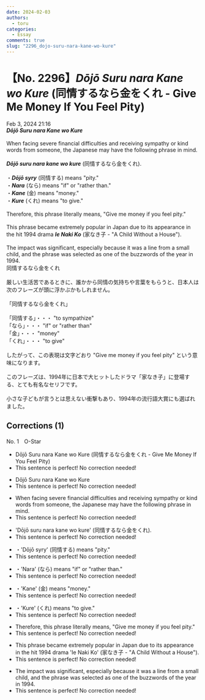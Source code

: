 ```yaml
---
date: 2024-02-03
authors:
  - toru
categories:
  - Essay
comments: true
slug: "2296_dojo-suru-nara-kane-wo-kure"
---
```


# 【No. 2296】<strong><em>Dōjō Suru nara Kane wo Kure</em></strong> (同情するなら金をくれ - Give Me Money If You Feel Pity)
<div class="date">Feb 3, 2024 21:16</div>
<div id="post"><div id="body_show_ori">
<strong><em>Dōjō Suru nara Kane wo Kure</em></strong><br/><br/>When facing severe financial difficulties and receiving sympathy or kind words from someone, the Japanese may have the following phrase in mind.<br/><br/><strong><em>Dōjō suru nara kane wo kure</em></strong> (同情するなら金をくれ).<br/><br/>・<strong><em>Dōjō syry</em></strong> (同情する) means "pity."<br/>・<strong><em>Nara</em></strong> (なら) means "if" or "rather than."<br/>・<strong><em>Kane</em></strong> (金) means "money."<br/>・<strong><em>Kure</em></strong> (くれ) means "to give."<br/><br/>Therefore, this phrase literally means, "Give me money if you feel pity."<br/><br/>This phrase became extremely popular in Japan due to its appearance in the hit 1994 drama <strong><em>Ie Naki Ko</em></strong> (家なき子 - "A Child Without a House").<br/><br/>The impact was significant, especially because it was a line from a small child, and the phrase was selected as one of the buzzwords of the year in 1994.
</div></div>

<!-- more -->

<div id="post_ja"><div id="body_show_mo">
同情するなら金をくれ<br/><br/>厳しい生活苦であるときに、誰かから同情の気持ちや言葉をもらうと、日本人は次のフレーズが頭に浮かぶかもしれません。<br/><br/>「同情するなら金をくれ」<br/><br/>「同情する」・・・ "to sympathize"<br/>「なら」・・・ "if" or "rather than"<br/>「金」・・・ "money"<br/>「くれ」・・・ "to give"<br/><br/>したがって、この表現は文字どおり "Give me money if you feel pity" という意味になります。<br/><br/>このフレーズは、1994年に日本で大ヒットしたドラマ「家なき子」に登場する、とても有名なセリフです。<br/><br/>小さな子どもが言うとは思えない衝撃もあり、1994年の流行語大賞にも選ばれました。
</div></div>

## Corrections (1)
<div id="block"><div class="first_name"> No. 1　<span class="just_name">O-Star</span></div><div id="block2">
<ul class="correction_field">
<li class="incorrect">Dōjō Suru nara Kane wo Kure (同情するなら金をくれ - Give Me Money If You Feel Pity)</li>
<li class="corrected perfect">This sentence is perfect! No correction needed!</li>
</ul>
<ul class="correction_field">
<li class="incorrect">Dōjō Suru nara Kane wo Kure</li>
<li class="corrected perfect">This sentence is perfect! No correction needed!</li>
</ul>
<ul class="correction_field">
<li class="incorrect">When facing severe financial difficulties and receiving sympathy or kind words from someone, the Japanese may have the following phrase in mind.</li>
<li class="corrected perfect">This sentence is perfect! No correction needed!</li>
</ul>
<ul class="correction_field">
<li class="incorrect">'Dōjō suru nara kane wo kure' (同情するなら金をくれ).</li>
<li class="corrected perfect">This sentence is perfect! No correction needed!</li>
</ul>
<ul class="correction_field">
<li class="incorrect">・'Dōjō syry' (同情する) means "pity."</li>
<li class="corrected perfect">This sentence is perfect! No correction needed!</li>
</ul>
<ul class="correction_field">
<li class="incorrect">・'Nara' (なら) means "if" or "rather than."</li>
<li class="corrected perfect">This sentence is perfect! No correction needed!</li>
</ul>
<ul class="correction_field">
<li class="incorrect">・'Kane' (金) means "money."</li>
<li class="corrected perfect">This sentence is perfect! No correction needed!</li>
</ul>
<ul class="correction_field">
<li class="incorrect">・'Kure' (くれ) means "to give."</li>
<li class="corrected perfect">This sentence is perfect! No correction needed!</li>
</ul>
<ul class="correction_field">
<li class="incorrect">Therefore, this phrase literally means, "Give me money if you feel pity."</li>
<li class="corrected perfect">This sentence is perfect! No correction needed!</li>
</ul>
<ul class="correction_field">
<li class="incorrect">This phrase became extremely popular in Japan due to its appearance in the hit 1994 drama 'Ie Naki Ko' (家なき子 - "A Child Without a House").</li>
<li class="corrected perfect">This sentence is perfect! No correction needed!</li>
</ul>
<ul class="correction_field">
<li class="incorrect">The impact was significant, especially because it was a line from a small child, and the phrase was selected as one of the buzzwords of the year in 1994.</li>
<li class="corrected perfect">This sentence is perfect! No correction needed!</li>
</ul>
</div></div>
